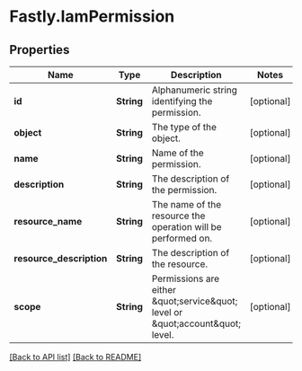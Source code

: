 # Fastly.IamPermission

## Properties

Name | Type | Description | Notes
------------ | ------------- | ------------- | -------------
**id** | **String** | Alphanumeric string identifying the permission. | [optional] 
**object** | **String** | The type of the object. | [optional] 
**name** | **String** | Name of the permission. | [optional] 
**description** | **String** | The description of the permission. | [optional] 
**resource_name** | **String** | The name of the resource the operation will be performed on. | [optional] 
**resource_description** | **String** | The description of the resource. | [optional] 
**scope** | **String** | Permissions are either \&quot;service\&quot; level or \&quot;account\&quot; level. | [optional] 


[[Back to API list]](../../README.md#endpoints) [[Back to README]](../../README.md)
